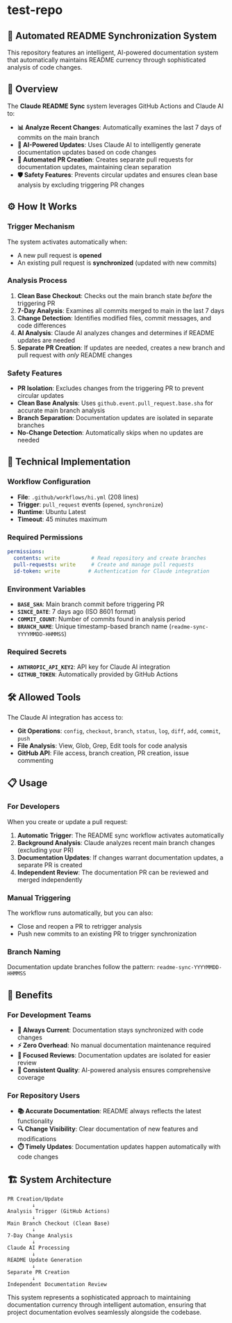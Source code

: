 # test-repo

## 🤖 Automated README Synchronization System

This repository features an intelligent, AI-powered documentation system that automatically maintains README currency through sophisticated analysis of code changes.

## 🌟 Overview

The **Claude README Sync** system leverages GitHub Actions and Claude AI to:

- **📊 Analyze Recent Changes**: Automatically examines the last 7 days of commits on the main branch
- **🧠 AI-Powered Updates**: Uses Claude AI to intelligently generate documentation updates based on code changes
- **🔄 Automated PR Creation**: Creates separate pull requests for documentation updates, maintaining clean separation
- **🛡️ Safety Features**: Prevents circular updates and ensures clean base analysis by excluding triggering PR changes

## ⚙️ How It Works

### Trigger Mechanism
The system activates automatically when:
- A new pull request is **opened**
- An existing pull request is **synchronized** (updated with new commits)

### Analysis Process
1. **Clean Base Checkout**: Checks out the main branch state *before* the triggering PR
2. **7-Day Analysis**: Examines all commits merged to main in the last 7 days
3. **Change Detection**: Identifies modified files, commit messages, and code differences
4. **AI Analysis**: Claude AI analyzes changes and determines if README updates are needed
5. **Separate PR Creation**: If updates are needed, creates a new branch and pull request with *only* README changes

### Safety Features
- **PR Isolation**: Excludes changes from the triggering PR to prevent circular updates
- **Clean Base Analysis**: Uses `github.event.pull_request.base.sha` for accurate main branch analysis
- **Branch Separation**: Documentation updates are isolated in separate branches
- **No-Change Detection**: Automatically skips when no updates are needed

## 🔧 Technical Implementation

### Workflow Configuration
- **File**: `.github/workflows/hi.yml` (208 lines)
- **Trigger**: `pull_request` events (`opened`, `synchronize`)
- **Runtime**: Ubuntu Latest
- **Timeout**: 45 minutes maximum

### Required Permissions
```yaml
permissions:
  contents: write          # Read repository and create branches
  pull-requests: write     # Create and manage pull requests  
  id-token: write         # Authentication for Claude integration
```

### Environment Variables
- **`BASE_SHA`**: Main branch commit before triggering PR
- **`SINCE_DATE`**: 7 days ago (ISO 8601 format)
- **`COMMIT_COUNT`**: Number of commits found in analysis period
- **`BRANCH_NAME`**: Unique timestamp-based branch name (`readme-sync-YYYYMMDD-HHMMSS`)

### Required Secrets
- **`ANTHROPIC_API_KEY2`**: API key for Claude AI integration
- **`GITHUB_TOKEN`**: Automatically provided by GitHub Actions

## 🛠️ Allowed Tools
The Claude AI integration has access to:
- **Git Operations**: `config`, `checkout`, `branch`, `status`, `log`, `diff`, `add`, `commit`, `push`
- **File Analysis**: View, Glob, Grep, Edit tools for code analysis
- **GitHub API**: File access, branch creation, PR creation, issue commenting

## 📋 Usage

### For Developers
When you create or update a pull request:

1. **Automatic Trigger**: The README sync workflow activates automatically
2. **Background Analysis**: Claude analyzes recent main branch changes (excluding your PR)
3. **Documentation Updates**: If changes warrant documentation updates, a separate PR is created
4. **Independent Review**: The documentation PR can be reviewed and merged independently

### Manual Triggering
The workflow runs automatically, but you can also:
- Close and reopen a PR to retrigger analysis
- Push new commits to an existing PR to trigger synchronization

### Branch Naming
Documentation update branches follow the pattern: `readme-sync-YYYYMMDD-HHMMSS`

## 🎯 Benefits

### For Development Teams
- **🔄 Always Current**: Documentation stays synchronized with code changes
- **⚡ Zero Overhead**: No manual documentation maintenance required
- **🎯 Focused Reviews**: Documentation updates are isolated for easier review
- **🚀 Consistent Quality**: AI-powered analysis ensures comprehensive coverage

### For Repository Users
- **📚 Accurate Documentation**: README always reflects the latest functionality
- **🔍 Change Visibility**: Clear documentation of new features and modifications
- **⏱️ Timely Updates**: Documentation updates happen automatically with code changes

## 🏗️ System Architecture

```
PR Creation/Update
        ↓
Analysis Trigger (GitHub Actions)
        ↓
Main Branch Checkout (Clean Base)
        ↓
7-Day Change Analysis
        ↓
Claude AI Processing
        ↓
README Update Generation
        ↓
Separate PR Creation
        ↓
Independent Documentation Review
```

This system represents a sophisticated approach to maintaining documentation currency through intelligent automation, ensuring that project documentation evolves seamlessly alongside the codebase.